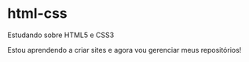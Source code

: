 # html-css
 Estudando sobre HTML5 e CSS3

Estou aprendendo a criar sites e agora vou gerenciar meus
repositórios!